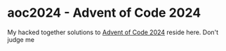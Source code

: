 # aoc2024 -  Advent of Code 2024

My hacked together solutions to [Advent of Code 2024](https://adventofcode.com/2024) reside here. Don't judge me
